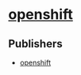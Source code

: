 # [openshift](https://pypi.org/project/openshift)



## Publishers
- [openshift](https://pypi.org/user/openshift)

